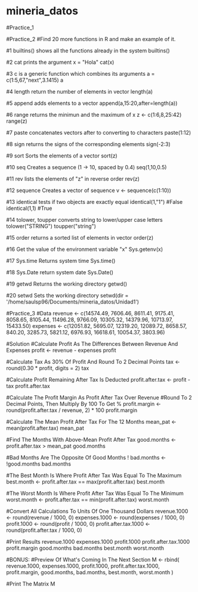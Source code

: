 # mineria_datos

#Practice_1


#Practice_2
#Find 20 more functions in R and make an example of it.

#1 builtins() shows all the functions already in the system
builtins()

#2 cat prints the argument
x = "Hola"
cat(x)

#3 c is a generic function which combines its arguments
a = c(1:5,67,"next",3.1415)
a

#4 length return the number of elements in vector
length(a)

#5 append adds elements to a vector
append(a,15:20,after=length(a))

#6 range returns the minimun and the maximum of x
z <-  c(1:6,8,25:42)
range(z)

#7 paste concatenates vectors after to converting to characters
paste(1:12)

#8 sign returns the signs of the corresponding elements
sign(-2:3)

#9 sort Sorts the elements of a vector
sort(z)

#10 seq Creates a sequence (1 -> 10, spaced by 0.4)
seq(1,10,0.5)

#11 rev lists the elements of "z" in reverse order
rev(z)

#12 sequence Creates a vector of sequence
v <- sequence(c(1:10))

#13 identical tests if two objects are exactly equal
identical(1,"1") #False
identical(1,1) #True

#14 tolower, toupper converts string to lower/upper case letters
tolower("STRING")
toupper("string")

#15 order returns a sorted list of elements in vector
order(z)

#16 Get the value of the environment variable "x"
Sys.getenv(x)

#17 Sys.time Returns system time
Sys.time()

#18 Sys.Date return system date
Sys.Date()

#19 getwd Returns the working directory
getwd()

#20 setwd Sets the working directory
setwd(dir = '/home/saulsp96/Documents/mineria_datos/Unidad1')



#Practice_3
#Data
revenue <- c(14574.49, 7606.46, 8611.41, 9175.41, 8058.65, 8105.44, 11496.28, 9766.09, 10305.32, 14379.96, 10713.97, 15433.50)
expenses <- c(12051.82, 5695.07, 12319.20, 12089.72, 8658.57, 840.20, 3285.73, 5821.12, 6976.93, 16618.61, 10054.37, 3803.96)

#Solution
#Calculate Profit As The Differences Between Revenue And Expenses
profit <- revenue - expenses
profit

#Calculate Tax As 30% Of Profit And Round To 2 Decimal Points
tax <- round(0.30 * profit, digits = 2)
tax 

#Calculate Profit Remaining After Tax Is Deducted
profit.after.tax <- profit - tax
profit.after.tax

#Calculate The Profit Margin As Profit After Tax Over Revenue
#Round To 2 Decimal Points, Then Multiply By 100 To Get %
profit.margin <- round(profit.after.tax / revenue, 2) * 100
profit.margin

#Calculate The Mean Profit After Tax For The 12 Months
mean_pat <- mean(profit.after.tax)
mean_pat

#Find The Months With Above-Mean Profit After Tax
good.months <- profit.after.tax > mean_pat
good.months

#Bad Months Are The Opposite Of Good Months !
bad.months <- !good.months
bad.months

#The Best Month Is Where Profit After Tax Was Equal To The Maximum
best.month <- profit.after.tax == max(profit.after.tax)
best.month

#The Worst Month Is Where Profit After Tax Was Equal To The Minimum
worst.month <- profit.after.tax == min(profit.after.tax)
worst.month

#Convert All Calculations To Units Of One Thousand Dollars
revenue.1000 <- round(revenue / 1000, 0)
expenses.1000 <- round(expenses / 1000, 0)
profit.1000 <- round(profit / 1000, 0)
profit.after.tax.1000 <- round(profit.after.tax / 1000, 0)

#Print Results
revenue.1000
expenses.1000
profit.1000
profit.after.tax.1000
profit.margin
good.months
bad.months
best.month
worst.month

#BONUS:
#Preview Of What's Coming In The Next Section
M <- rbind(
  revenue.1000,
  expenses.1000,
  profit.1000,
  profit.after.tax.1000,
  profit.margin,
  good.months,
  bad.months,
  best.month,
  worst.month
)

#Print The Matrix
M
